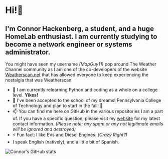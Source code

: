 # Hi!👋
## I'm Connor Hackenberg, a student, and a huge HomeLab enthusiast. I am currently studying to become a network engineer or systems administrator.

You might have seen my username *(MapGuy11)* pop around The Weather Channel community as I am one of the co-developers of the website [Weatherscan.net](https://weatherscan.net/) that has allowed everyone to keep experiencing the nostalgia that was Weatherscan.

- 🔭 I am currently relearning Python and coding as a whole on a college level. **Yikes!**
- 🌱 I've been accepted to the school of my dreams! Pennsylvania College of Technology and plan to start in the fall! 🎉
- 📫 You can find me here on GitHub in the various repositories I am a part of. If you have a specific question, please visit my [website](https://connorhackenberg.tech) for my latest contact information. *(Please note: any spam or any not legitimate emails will be ignored and destroyed)* 
- ⚡ Fun fact: I like EVs and Diesel Engines. *(Crazy Right?)*
- I speak English (natively), and a little bit of Spanish.

![Connor's GitHub stats](https://stars.connorhackenberg.tech/api?username=mapguy11&show_icons=true&theme=onedark)
